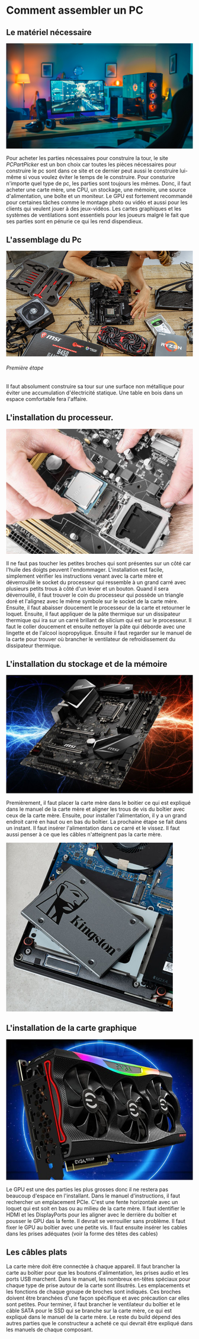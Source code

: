 # Comment assembler un PC

## Le matériel nécessaire
![Image Pc](media/19a62eff.jpeg)

 Pour acheter les parties nécessaires pour construire la tour, le site *PCPartPicker* est un bon choix car toutes les pièces nécessaires pour construire le pc sont dans ce site et ce dernier peut aussi le construire lui-même si vous voulez éviter le temps de le construire. Pour consturire n'importe quel type de pc, les parties sont toujours les mêmes. Donc, il faut acheter une carte mère, une CPU, un stockage, une mémoire, une source d'alimentation, une boîte et un moniteur. Le GPU est fortement recommandé pour certaines tâches comme le montage photo ou vidéo et aussi pour les clients qui veulent jouer à des jeux-vidéos. Les cartes graphiques et les systèmes de ventilations sont essentiels pour les joueurs malgré le fait que ses parties sont en pénurie ce qui les rend dispendieux.

## L'assemblage du Pc
![Image table](media/pre-built-pc-20180815-2.jpeg)

###### Première étape
Il faut absolument construire sa tour sur une surface non métallique pour éviter une accumulation d'électricité statique. Une table en bois dans un espace comfortable fera l'affaire.

## L'installation du processeur. 
![Image processeur](media/51741140-computer-processor-installation-in-cpu-socket-on-the-motherboard-.jpeg)

Il ne faut pas toucher les petites broches qui sont présentes sur un côté car l'huile des doigts peuvent l'endommager. L'installation est facile, simplement vérifier les instructions venant avec la carte mère et déverrouillé le socket du processeur qui ressemble à un grand carré avec plusieurs petits trous à côté d'un levier et un bouton. Quand il sera déverrouillé, il faut trouver le coin du processeur qui possède un triangle doré et l'alignez avec le même symbole sur le socket de la carte mère. Ensuite, il faut abaisser doucement le processeur de la carte et retourner le loquet. Ensuite, il faut appliquer de la pâte thermique sur un dissipateur thermique qui ira sur un carré brillant de silicium qui est sur le processeur. Il faut le coller doucement et ensuite nettoyer la pâte qui  déborde avec une lingette et de l'alcool isopropylique. Ensuite il faut regarder sur le manuel de la carte pour trouver où brancher le ventilateur de refroidissement du dissipateur thermique.

## L'installation du stockage et de la mémoire
![Image carte mere](media/1649331.jpeg)

Premièrement, il faut placer la carte mère dans le boitier ce qui est expliqué dans le manuel de la carte mère et aligner les trous de vis du boîtier avec ceux de la carte mère. Ensuite, pour installer l'alimentation, il y a un grand endroit carré en haut ou en bas du boîtier. La prochaine étape se fait dans un instant. Il faut insérer l'alimentation dans ce carré et le vissez. Il faut aussi penser à ce que les câbles n'atteignent pas la carte mère.

![Image memoire](media/ktc-articles-memory-vs-ssd-laptop-ssd.jpeg)

## L'installation de la carte graphique
![Carte graphique](media/guide-carte-graphique-01.jpeg)

Le GPU est une des parties les plus grosses donc il ne restera pas beaucoup d'espace en l'installant. Dans le manuel d'instructions, il faut rechercher un emplacement PCIe. C'est une fente horizontale avec un loquet qui est soit en bas ou au milieu de la carte mère. Il faut identifier le HDMI et les DisplayPorts pour les aligner avec le derrière du boîtier et pousser le GPU das la fente. Il devrait se verrouiller sans problème. Il faut fixer le GPU au boîtier avec une petite vis. Il faut ensuite insérer les cables dans les prises adéquates (voir la forme des têtes des cables) 

## Les câbles plats
La carte mère doit être connectée à chaque appareil. Il faut brancher la carte au boîtier pour que les boutons d'alimentation, les prises audio et les ports USB marchent. Dans le manuel, les nombreux en-têtes spéciaux pour chaque type de prise autour de la carte sont illsutrés. Les emplacements et les fonctions de chaque groupe de broches sont indiqués. Ces broches doivent être branchées d'une façon spécifique et avec précaution car elles sont petites. Pour terminer, il faut brancher le ventilateur du boîtier et le câble SATA pour le SSD qui se branche sur la carte mère, ce qui est expliqué dans le manuel de la carte mère. Le reste du build dépend des autres parties que le constructeur a acheté ce qui devrait être expliqué dans les manuels de chaque composant.

